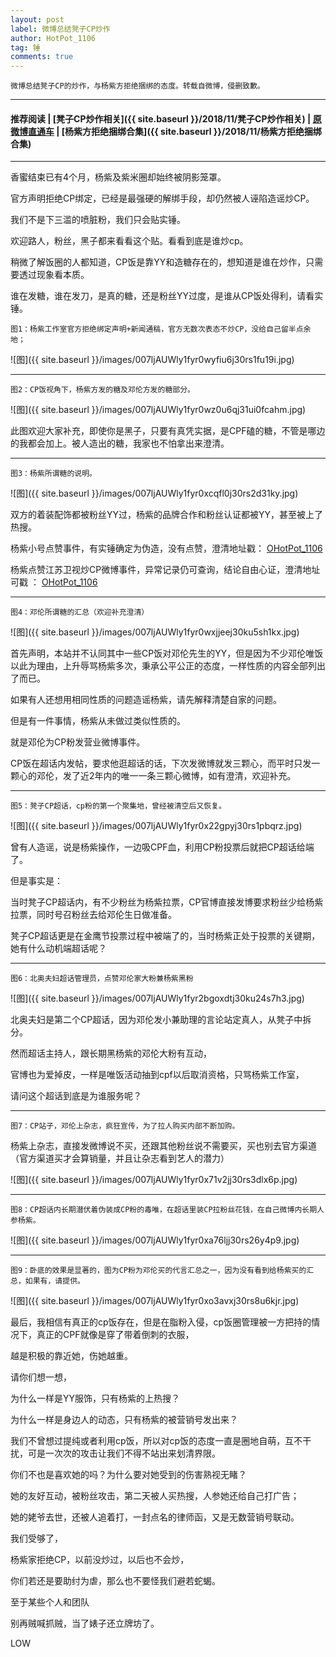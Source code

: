```yaml
---
layout: post
label: 微博总结凳子CP炒作
author: HotPot_1106
tag: 锤
comments: true
---
```


    微博总结凳子CP的炒作，与杨紫方拒绝捆绑的态度。转载自微博，侵删致歉。

---
#### 推荐阅读 \| [凳子CP炒作相关]({{ site.baseurl }}/2018/11/凳子CP炒作相关) \|  [原微博直通车](https://weibo.com/u/6727903026?is_hot=1) \| [杨紫方拒绝捆绑合集]({{ site.baseurl }}/2018/11/杨紫方拒绝捆绑合集) 
---

香蜜结束已有4个月，杨紫及紫米圈却始终被阴影笼罩。

官方声明拒绝CP绑定，已经是最强硬的解绑手段，却仍然被人诬陷造谣炒CP。

我们不是下三滥的喷脏粉，我们只会贴实锤。

欢迎路人，粉丝，黑子都来看看这个贴。看看到底是谁炒cp。

稍微了解饭圈的人都知道，CP饭是靠YY和造糖存在的，想知道是谁在炒作，只需要透过现象看本质。

谁在发糖，谁在发刀，是真的糖，还是粉丝YY过度，是谁从CP饭处得利，请看实锤。

    图1：杨紫工作室官方拒绝绑定声明+新闻通稿，官方无数次表态不炒CP，没给自己留半点余地；

![图]({{ site.baseurl }}/images/007ljAUWly1fyr0wyfiu6j30rs1fu19i.jpg)

---

    图2：CP饭视角下，杨紫方发的糖及邓伦方发的糖部分。

![图]({{ site.baseurl }}/images/007ljAUWly1fyr0wz0u6qj31ui0fcahm.jpg)

此图欢迎大家补充，即使你是黑子，只要有真凭实据，是CPF磕的糖，不管是哪边的我都会加上。被人造出的糖，我家也不怕拿出来澄清。

---

    图3：杨紫所谓糖的说明。

![图]({{ site.baseurl }}/images/007ljAUWly1fyr0xcqfl0j30rs2d31ky.jpg)

双方的着装配饰都被粉丝YY过，杨紫的品牌合作和粉丝认证都被YY，甚至被上了热搜。

杨紫小号点赞事件，有实锤确定为伪造，没有点赞，澄清地址戳： [OHotPot_1106](https://www.weibo.com/6727903026/H7eGAkz6S?type=repost#_rnd1546891073210)

杨紫点赞江苏卫视炒CP微博事件，异常记录仍可查询，结论自由心证，澄清地址可戳 ： [OHotPot_1106](https://www.weibo.com/6727903026/H5PEvn3yL?type=repost#_rnd1546891098116)

---

    图4：邓伦所谓糖的汇总（欢迎补充澄清）

![图]({{ site.baseurl }}/images/007ljAUWly1fyr0wxjjeej30ku5sh1kx.jpg)

首先声明，本站并不认同其中一些CP饭对邓伦先生的YY，但是因为不少邓伦唯饭以此为理由，上升辱骂杨紫多次，秉承公平公正的态度，一样性质的内容全部列出了而已。

如果有人还想用相同性质的问题造谣杨紫，请先解释清楚自家的问题。

但是有一件事情，杨紫从未做过类似性质的。

就是邓伦为CP粉发营业微博事件。

CP饭在超话内发帖，要求他逛超话的话，下次发微博就发三颗心，而平时只发一颗心的邓伦，发了近2年内的唯一一条三颗心微博，如有澄清，欢迎补充。

----

    图5：凳子CP超话，cp粉的第一个聚集地，曾经被清空后又恢复。

![图]({{ site.baseurl }}/images/007ljAUWly1fyr0x22gpyj30rs1pbqrz.jpg)

曾有人造谣，说是杨紫操作，一边吸CPF血，利用CP粉投票后就把CP超话给端了。

但是事实是：

当时凳子CP超话内，有不少粉丝为杨紫拉票，CP官博直接发博要求粉丝少给杨紫拉票，同时号召粉丝去给邓伦生日做准备。

凳子CP超话更是在金鹰节投票过程中被端了的，当时杨紫正处于投票的关键期，她有什么动机端超话呢？

----

    图6：北奥夫妇超话管理员，点赞邓伦家大粉兼杨紫黑粉

![图]({{ site.baseurl }}/images/007ljAUWly1fyr2bgoxdtj30ku24s7h3.jpg)

北奥夫妇是第二个CP超话，因为邓伦发小兼助理的言论站定真人，从凳子中拆分。

然而超话主持人，跟长期黑杨紫的邓伦大粉有互动，

官博也为爱掉皮，一样是唯饭活动抽到cpf以后取消资格，只骂杨紫工作室，

请问这个超话到底是为谁服务呢？

---

    图7：CP站子，邓伦上杂志，疯狂宣传，为了拉人购买内部不断加购。

杨紫上杂志，直接发微博说不买，还跟其他粉丝说不需要买，买也别去官方渠道（官方渠道买才会算销量，并且让杂志看到艺人的潜力）

![图]({{ site.baseurl }}/images/007ljAUWly1fyr0x71v2jj30rs3dlx6p.jpg)

---

    图8：CP超话内长期潜伏着伪装成CP粉的毒唯，在超话里装CP拉粉丝花钱，在自己微博内长期人参杨紫。 

![图]({{ site.baseurl }}/images/007ljAUWly1fyr0xa76ljj30rs26y4p9.jpg)

---

  
    图9：卧底的效果是显著的，图为CP粉为邓伦买的代言汇总之一，因为没有看到给杨紫买的汇总，如果有，请提供。

![图]({{ site.baseurl }}/images/007ljAUWly1fyr0xo3avxj30rs8u6kjr.jpg)


最后，我相信有真正的cp饭存在，但是在脂粉入侵，cp饭圈管理被一方把持的情况下，真正的CPF就像是穿了带着倒刺的衣服，

越是积极的靠近她，伤她越重。

请你们想一想，

为什么一样是YY服饰，只有杨紫的上热搜？

为什么一样是身边人的动态，只有杨紫的被营销号发出来？

我们不曾想过提纯或者利用cp饭，所以对cp饭的态度一直是圈地自萌，互不干扰，可是一次次的攻击让我们不得不站出来划清界限。

你们不也是喜欢她的吗？为什么要对她受到的伤害熟视无睹？

她的友好互动，被粉丝攻击，第二天被人买热搜，人参她还给自己打广告；

她的姥爷去世，还被人追着打，一封点名的律师函，又是无数营销号联动。

我们受够了，

杨紫家拒绝CP，以前没炒过，以后也不会炒，

你们若还是要助纣为虐，那么也不要怪我们避若蛇蝎。

至于某些个人和团队

别再贼喊抓贼，当了婊子还立牌坊了。

LOW

